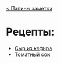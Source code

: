 [< Папины заметки](../index.md)
# Рецепты:

- [Сыр из кефира](./kefir_cheese.md)
- [Томатный сок](./tomato_juice.md)